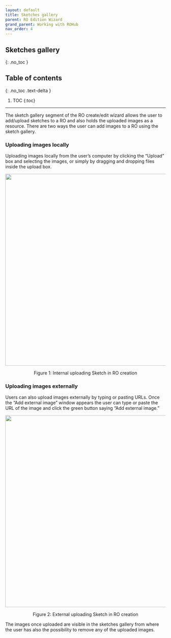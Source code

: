 ```yaml
---
layout: default
title: Sketches gallery
parent: RO Edition Wizard
grand_parent: Working with ROHub
nav_order: 4
---
```


## Sketches gallery
{: .no_toc }
## Table of contents
{: .no_toc .text-delta }

1. TOC
{:toc}
---------
The sketch gallery segment of the RO create/edit wizard  allows the user to add/upload sketches to a RO and also holds the uploaded images as a resource. There are two ways the user can add images to a RO using the sketch gallery.
### Uploading images locally
Uploading images locally from the user’s computer by clicking the “Upload” box and selecting the images, or simply by dragging and dropping files inside the upload box.

<p align="center"> <img src=https://box.psnc.pl/f/30b4a1338b/?raw=1" width="600"> </p>
<div align="center"> Figure 1: Internal uploading Sketch in RO creation </div>

### Uploading images externally
Users can also upload images externally by typing or pasting URLs. Once the “Add external image” window appears the user can type or paste the URL of the image and click the green button saying “Add external image.”

<p align="center"> <img src="https://box.psnc.pl/f/a8a091ef74/?raw=1" width="600"> </p>
<div align="center"> Figure 2: External uploading Sketch in RO creation </div>

The images once uploaded are visible in the sketches gallery from where the user has also the possibility to remove any of the uploaded images.
